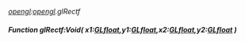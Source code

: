 _[opengl](../../modules/opengl/opengl-module.md):[opengl](../../modules/opengl/opengl-module.md).glRectf_
##### Function glRectf:Void( x1:[GLfloat](../../modules/opengl/opengl-glfloat.md),y1:[GLfloat](../../modules/opengl/opengl-glfloat.md),x2:[GLfloat](../../modules/opengl/opengl-glfloat.md),y2:[GLfloat](../../modules/opengl/opengl-glfloat.md) )
